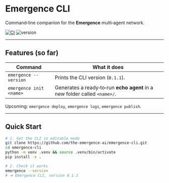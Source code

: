 # Emergence CLI

Command‑line companion for the **Emergence** multi‑agent network.

[![CI](https://github.com/the-emergence-ai/emergence-cli/actions/workflows/ci.yml/badge.svg)](https://github.com/the-emergence-ai/emergence-cli/actions)
![version](https://img.shields.io/badge/cli-v0.1.1-blue)

---

## Features (so far)

| Command | What it does |
|---------|--------------|
| `emergence --version` | Prints the CLI version (`0.1.1`). |
| `emergence init <name>` | Generates a ready‑to‑run **echo agent** in a new folder called `<name>/`. |

Upcoming: `emergence deploy`, `emergence logs`, `emergence publish`.

---

## Quick Start

```bash
# 1. Get the CLI in editable mode
git clone https://github.com/the-emergence-ai/emergence-cli.git
cd emergence-cli
python -m venv .venv && source .venv/bin/activate
pip install -e .

# 2. Check it works
emergence --version
# ➜ Emergence CLI, version 0.1.1
